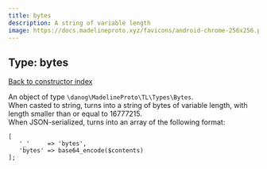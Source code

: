```yaml
---
title: bytes
description: A string of variable length
image: https://docs.madelineproto.xyz/favicons/android-chrome-256x256.png
---
```

## Type: bytes  
[Back to constructor index](index.md)

An object of type `\danog\MadelineProto\TL\Types\Bytes`.  
When casted to string, turns into a string of bytes of variable length, with length smaller than or equal to 16777215.  
When JSON-serialized, turns into an array of the following format:  
```
[
   '_'     => 'bytes',
   'bytes' => base64_encode($contents)
];
```
